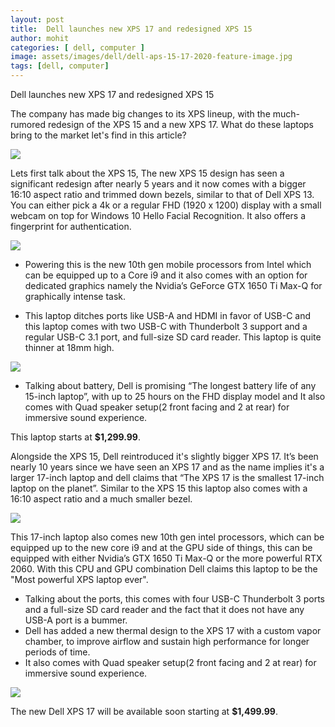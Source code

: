 ```yaml
---
layout: post
title:  Dell launches new XPS 17 and redesigned XPS 15
author: mohit
categories: [ dell, computer ]
image: assets/images/dell/dell-aps-15-17-2020-feature-image.jpg
tags: [dell, computer]
---
```


Dell launches new XPS 17 and redesigned XPS 15

The company has made big changes to its XPS lineup, with the much-rumored redesign of the XPS 15 and a new XPS 17.
What do these laptops bring to the market let's find in this article?

![]({{site.baseurl}}/assets/images/dell/dell-xps-15-17.jpeg)

Lets first talk about the XPS 15, The new XPS 15 design has seen a significant redesign after nearly 5 years and it now comes with a bigger 16:10 aspect ratio and trimmed down bezels, similar to that of Dell XPS 13.
You can either pick a 4k or a regular FHD (1920 x 1200) display with a small webcam on top for Windows 10 Hello Facial Recognition. It also offers a fingerprint for authentication.

![]({{site.baseurl}}/assets/images/dell/dell-xps-15-17-display.jpeg)

+ Powering this is the new 10th gen mobile processors from Intel which can be equipped up to a Core i9 and it also comes with an option for dedicated graphics namely the  Nvidia’s GeForce GTX 1650 Ti Max-Q for graphically intense task.

+ This laptop ditches ports like USB-A and HDMI in favor of USB-C and this laptop comes with two USB-C with Thunderbolt 3 support and a regular USB-C 3.1 port, and full-size SD card reader. This laptop is quite thinner at 18mm high.

![]({{site.baseurl}}/assets/images/dell/dell-xps-15-17-ports.jpg)

+ Talking about battery, Dell is promising “The longest battery life of any 15-inch laptop”, with up to 25 hours on the FHD display model and It also comes with Quad speaker setup(2 front facing and 2 at rear) for immersive sound experience. 

This laptop starts at **$1,299.99**.

Alongside the XPS 15, Dell reintroduced it's slightly bigger XPS 17. It’s been nearly 10 years since we have seen an XPS 17 and as the name implies it's a larger 17-inch laptop and dell claims that “The XPS 17 is the smallest 17-inch laptop on the planet”. 
Similar to the XPS 15 this laptop also comes with a 16:10 aspect ratio and a much smaller bezel.

![]({{site.baseurl}}/assets/images/dell/dell-xps-15-17-17.jpeg)

This 17-inch laptop also comes new 10th gen intel processors, which can be equipped up to the new core i9 and at the GPU side of things, this can be equipped with either Nvidia’s GTX 1650 Ti Max-Q or the more powerful RTX 2060. With this CPU and GPU combination Dell claims this laptop to be the "Most powerful XPS laptop ever".

+ Talking about the ports, this comes with four USB-C Thunderbolt 3 ports and a full-size SD card reader and the fact that it does not have any USB-A port is a bummer. 
+ Dell has added a new thermal design to the XPS 17 with a custom vapor chamber, to improve airflow and sustain high performance for longer periods of time.
+ It also comes with Quad speaker setup(2 front facing and 2 at rear) for immersive sound experience.

![]({{site.baseurl}}/assets/images/dell/dell-xps-15-17-speakers.jpeg)

The new Dell XPS 17 will be available soon starting at **$1,499.99**.
